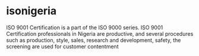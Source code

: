 # isonigeria
ISO 9001 Certification is a part of the ISO 9000 series. ISO 9001 Certification professionals in Nigeria are productive, and several procedures such as production, style, sales, research and development, safety, the screening are used for customer contentment
